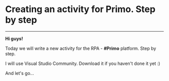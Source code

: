 # Creating an activity for Primo. Step by step
------------

**Hi guys!** 

Today we will write a new activity for the RPA - **#Primo** platform. Step by step. 

I will use Visual Studio Community. Download it if you haven't done it yet :) 

And let's go...


